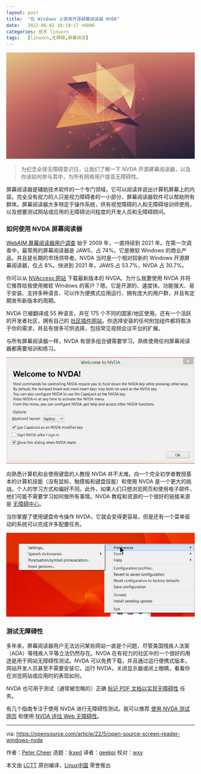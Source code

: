```yaml
---
layout: post
title:	"在 Windows 上使用开源屏幕阅读器 NVDA"
date:	2022-06-02 10:19:17 +0800 
categories:	技术 linuxcn 
tags:	[linuxcn,无障碍,屏幕阅读]
---
```



![](/Asserts/Images/album/202206/02/101911ds5t1xts1o52vmss.jpg)



> 
> 为纪念全球无障碍意识日，让我们了解一下 NVDA 开源屏幕阅读器，以及你该如何参与其中，为所有网络用户提高无障碍性。
> 
> 
> 


屏幕阅读器是辅助技术软件的一个专门领域，它可以阅读并说出计算机屏幕上的内容。完全没有视力的人只是视力障碍者的一小部分，屏幕阅读器软件可以帮助所有群体。屏幕阅读器大多特定于操作系统，供有视觉障碍的人和无障碍培训师使用，以及想要测试网站或应用的无障碍访问程度的开发人员和无障碍顾问。


### 如何使用 NVDA 屏幕阅读器


[WebAIM 屏幕阅读器用户调查](https://webaim.org/projects) 始于 2009 年，一直持续到 2021 年。在第一次调查中，最常用的屏幕阅读器是 JAWS，占 74%。它是微软 Windows 的商业产品，并且是长期的市场领导者。NVDA 当时是一个相对较新的 Windows 开源屏幕阅读器，仅占 8%。快进到 2021 年，JAWS 占 53.7%，NVDA 占 30.7%。


你可以从 [NVAccess 网站](https://www.nvaccess.org) 下载最新版本的 NVDA。为什么我要使用 NVDA 并将它推荐给我使用微软 Windows 的客户？嗯，它是开源的、速度快、功能强大、易于安装、支持多种语言、可以作为便携式应用运行、拥有庞大的用户群，并且有定期发布新版本的周期。


NVDA 已被翻译成 55 种语言，并在 175 个不同的国家/地区使用。还有一个活跃的开发者社区，拥有自己的 [社区插件网站](https://addons.nvda-project.org/index.en.html)。你选择安装的任何附加组件都将取决于你的需求，并且有很多可供选择，包括常见视频会议平台的扩展。


与所有屏幕阅读器一样，NVDA 有很多组合键需要学习。熟练使用任何屏幕阅读器都需要培训和练习。


![Image of NVDA welcome screen](/Asserts/Images/album/202206/02/101918tfo2p7dkh5hovdd7.png)


向熟悉计算机和会使用键盘的人教授 NVDA 并不太难。向一个完全初学者教授基本的计算机技能（没有鼠标、触摸板和键盘技能）和使用 NVDA 是一个更大的挑战。个人的学习方式和偏好不同。此外，如果人们只想浏览网页和使用电子邮件，他们可能不需要学习如何做所有事情。NVDA 教程和资源的一个很好的链接来源是 [无障碍中心](http://www.accessibilitycentral.net/)。


当你掌握了使用键盘命令操作 NVDA，它就会变得更容易，但是还有一个菜单驱动的系统可以完成许多配置任务。


![Image of NVDA menu](/Asserts/Images/album/202206/02/101918gyrqqneznz870ony.png)


### 测试无障碍性


多年来，屏幕阅读器用户无法访问某些网站一直是个问题，尽管美国残疾人法案（ADA）等残疾人平等立法仍然存在。NVDA 在有视力的社区中的一个很好的用途是用于网站无障碍性测试。NVDA 可以免费下载，并且通过运行便携式版本，网站开发人员甚至不需要安装它。运行 NVDA，关闭显示器或闭上眼睛，看看你在浏览网站或应用时的表现如何。


NVDA 也可用于测试（通常被忽略的）正确 [标记 PDF 文档以实现无障碍性](https://www.youtube.com/watch?v=rRzWRk6cXIE) 任务。


有几个指南专注于使用 NVDA 进行无障碍性测试。我可以推荐 [使用 NVDA 测试网页](https://www.unimelb.edu.au/accessibility/tools/testing-web-pages-with-nvda) 和使用 [NVDA 评估 Web 无障碍性](https://webaim.org/articles/nvda)。




---


via: <https://opensource.com/article/22/5/open-source-screen-reader-windows-nvda>


作者：[Peter Cheer](https://opensource.com/users/petercheer) 选题：[lkxed](https://github.com/lkxed) 译者：[geekpi](https://github.com/geekpi) 校对：[wxy](https://github.com/wxy)


本文由 [LCTT](https://github.com/LCTT/TranslateProject) 原创编译，[Linux中国](https://linux.cn/) 荣誉推出
